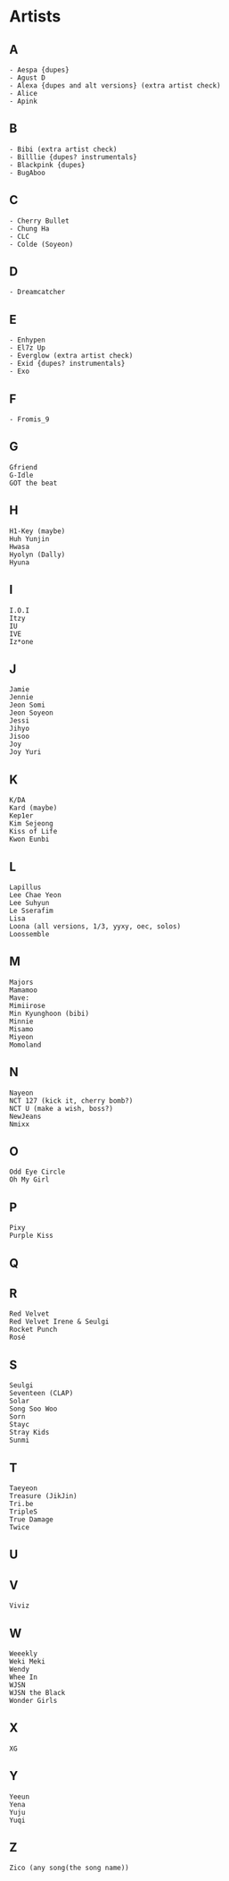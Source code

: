# Artists 
## A
    - Aespa {dupes}
    - Agust D
    - Alexa {dupes and alt versions} (extra artist check)
    - Alice
    - Apink
## B
    - Bibi (extra artist check)
    - Billlie {dupes? instrumentals}
    - Blackpink {dupes}
    - BugAboo
## C
    - Cherry Bullet
    - Chung Ha
    - CLC
    - Colde (Soyeon)
## D
    - Dreamcatcher
## E
    - Enhypen
    - El7z Up
    - Everglow (extra artist check)
    - Exid {dupes? instrumentals}
    - Exo
## F
    - Fromis_9
## G
    Gfriend
    G-Idle
    GOT the beat
## H
    H1-Key (maybe)
    Huh Yunjin
    Hwasa
    Hyolyn (Dally)
    Hyuna
## I
    I.O.I
    Itzy
    IU
    IVE
    Iz*one
## J
    Jamie
    Jennie
    Jeon Somi
    Jeon Soyeon
    Jessi
    Jihyo
    Jisoo
    Joy
    Joy Yuri
## K
    K/DA
    Kard (maybe)
    Kep1er
    Kim Sejeong
    Kiss of Life
    Kwon Eunbi
## L
    Lapillus
    Lee Chae Yeon
    Lee Suhyun
    Le Sserafim
    Lisa
    Loona (all versions, 1/3, yyxy, oec, solos)
    Loossemble
## M
    Majors
    Mamamoo
    Mave:
    Mimiirose
    Min Kyunghoon (bibi)
    Minnie
    Misamo
    Miyeon
    Momoland
## N
    Nayeon
    NCT 127 (kick it, cherry bomb?)
    NCT U (make a wish, boss?)
    NewJeans
    Nmixx
## O
    Odd Eye Circle
    Oh My Girl
## P
    Pixy
    Purple Kiss
## Q
## R
    Red Velvet
    Red Velvet Irene & Seulgi
    Rocket Punch
    Rosé
## S
    Seulgi
    Seventeen (CLAP)
    Solar
    Song Soo Woo
    Sorn
    Stayc
    Stray Kids
    Sunmi
## T
    Taeyeon
    Treasure (JikJin)
    Tri.be
    TripleS
    True Damage
    Twice
## U
## V
    Viviz
## W
    Weeekly
    Weki Meki
    Wendy
    Whee In
    WJSN
    WJSN the Black
    Wonder Girls
## X
    XG
## Y
    Yeeun
    Yena
    Yuju
    Yuqi
## Z
    Zico (any song(the song name))